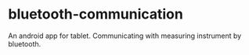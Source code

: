 # bluetooth-communication
An android app for tablet. Communicating with measuring instrument by bluetooth.
